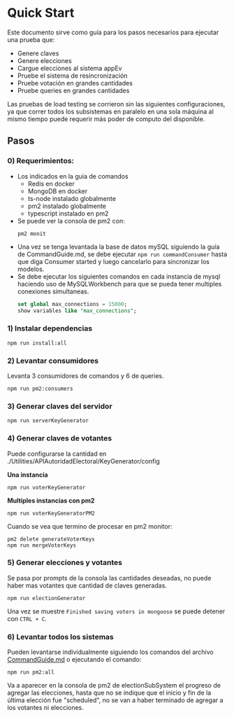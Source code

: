 # Quick Start

Este documento sirve como guía para los pasos necesarios para ejecutar una prueba que:
- Genere claves
- Genere elecciones
- Cargue elecciones al sistema appEv
- Pruebe el sistema de resincronización
- Pruebe votación en grandes cantidades
- Pruebe queries en grandes cantidades

Las pruebas de load testing se corrieron sin las siguientes configuraciones, ya que correr todos los subsistemas en paralelo en una sola máquina al mismo tiempo puede requerir más poder de computo del disponible.

## Pasos
### 0) Requerimientos:
- Los indicados en la guia de comandos 
  - Redis en docker
  - MongoDB en docker
  - ts-node instalado globalmente
  - pm2 instalado globalmente
  - typescript instalado en pm2
- Se puede ver la consola de pm2 con:
    ```
    pm2 monit
    ```
- Una vez se tenga levantada la base de datos mySQL siguiendo la guía de CommandGuide.md, se debe ejecutar `npm run commandConsumer` hasta que diga Consumer started y luego cancelarlo para sincronizar los modelos.
- Se debe ejecutar los siguientes comandos en cada instancia de mysql haciendo uso de MySQLWorkbench para que se pueda tener multiples conexiones simultaneas.
    ```sql
    set global max_connections = 15000;
    show variables like "max_connections";
    ```




### 1) Instalar dependencias
```
npm run install:all
```

### 2) Levantar consumidores
Levanta 3 consumidores de comandos y 6 de queries.
```
npm run pm2:consumers
```

### 3) Generar claves del servidor
```
npm run serverKeyGenerator
```

### 4) Generar claves de votantes
Puede configurarse la cantidad en ./Utilities/APIAutoridadElectoral/KeyGenerator/config

**Una instancia**
```
npm run voterKeyGenerator
```

**Multiples instancias con pm2**
```
npm run voterKeyGeneratorPM2 
```

Cuando se vea que termino de procesar en pm2 monitor:
```
pm2 delete generateVoterKeys
npm run mergeVoterKeys
```

### 5) Generar elecciones y votantes
Se pasa por prompts de la consola las cantidades deseadas, no puede haber mas votantes que cantidad de claves generadas.

```
npm run electionGenerator
```

Una vez se muestre `Finished saving voters in mongoose` se puede detener con `CTRL + C`.


### 6) Levantar todos los sistemas
Pueden levantarse individualmente siguiendo los comandos del archivo [CommandGuide.md](./CommandGuide.md) o ejecutando el comando:

```
npm run pm2:all
```

Va a aparecer en la consola de pm2 de electionSubSystem el progreso de agregar las elecciones, hasta que no se indique que el inicio y fin de la última elección fue "scheduled", no se van a haber terminado de agregar a los votantes ni elecciones.